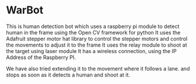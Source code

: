 # WarBot

This is human detection bot which uses a raspberry pi module to detect human in the frame using the Open CV framework for python
It uses the Adafruit stepper motor hat library to control the stepper motors and control the movements to adjust it to the frame
It uses the relay module to shoot at the target using laser module
It has a wireless connection, using the IP Address of the Raspberry PI.

We have also tried extending it to the movement where it follows a lane.
and stops as soon as it detects a human and shoot at it.
